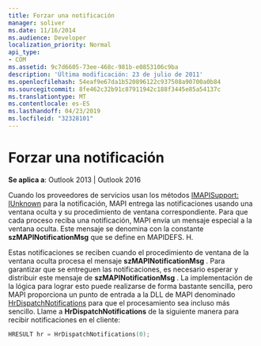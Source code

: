 ```yaml
---
title: Forzar una notificación
manager: soliver
ms.date: 11/16/2014
ms.audience: Developer
localization_priority: Normal
api_type:
- COM
ms.assetid: 9c7d6605-73ee-468c-981b-e0853106c9ba
description: 'Última modificación: 23 de julio de 2011'
ms.openlocfilehash: 54eaf9e67da1b520896122c937508a90700a0b84
ms.sourcegitcommit: 8fe462c32b91c87911942c188f3445e85a54137c
ms.translationtype: MT
ms.contentlocale: es-ES
ms.lasthandoff: 04/23/2019
ms.locfileid: "32328101"
---
```

# <a name="forcing-a-notification"></a>Forzar una notificación

  
  
**Se aplica a**: Outlook 2013 | Outlook 2016 
  
Cuando los proveedores de servicios usan los métodos [IMAPISupport: IUnknown](imapisupportiunknown.md) para la notificación, MAPI entrega las notificaciones usando una ventana oculta y su procedimiento de ventana correspondiente. Para que cada proceso reciba una notificación, MAPI envía un mensaje especial a la ventana oculta. Este mensaje se denomina con la constante **szMAPINotificationMsg** que se define en MAPIDEFS. H. 
  
Estas notificaciones se reciben cuando el procedimiento de ventana de la ventana oculta procesa el mensaje **szMAPINotificationMsg** . Para garantizar que se entreguen las notificaciones, es necesario esperar y distribuir este mensaje de **szMAPINotificationMsg** . La implementación de la lógica para lograr esto puede realizarse de forma bastante sencilla, pero MAPI proporciona un punto de entrada a la DLL de MAPI denominado [HrDispatchNotifications](hrdispatchnotifications.md) para que el procesamiento sea incluso más sencillo. Llame a **HrDispatchNotifications** de la siguiente manera para recibir notificaciones en el cliente: 
  
```cpp
HRESULT hr = HrDispatchNotifications(0);
 
```


